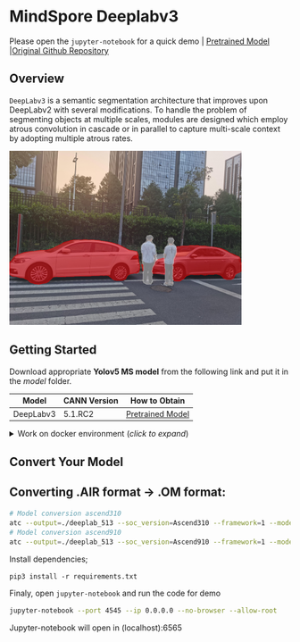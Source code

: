 # MindSpore Deeplabv3

Please open the `jupyter-notebook` for a quick demo | [Pretrained Model](https://obs-9be7.obs.cn-east-2.myhuaweicloud.com/003_Atc_Models/AE/ATC%20Model/deeplabv3/deeplabv3_origin.air) |[Original Github Repository](https://github.com/open-mmlab/mmsegmentation)



## Overview

`DeepLabv3` is a semantic segmentation architecture that improves upon DeepLabv2 with several modifications. To handle the problem of segmenting objects at multiple scales, modules are designed which employ atrous convolution in cascade or in parallel to capture multi-scale context by adopting multiple atrous rates. 


<img alt="teaser" src="./out/test.jpg" width=416>


## Getting Started

Download appropriate **Yolov5 MS model** from the following link and put it in the _model_ folder. 

| **Model** | **CANN Version** | **How to Obtain** |
|---|---|---|
| DeepLabv3 | 5.1.RC2 | [Pretrained Model](https://obs-9be7.obs.cn-east-2.myhuaweicloud.com/003_Atc_Models/AE/ATC%20Model/deeplabv3/deeplabv3_origin.air) |


<details> <summary> Work on docker environment (<i>click to expand</i>)</summary>

Start your docker environment.

```bash
sudo docker run -it -u root --rm --name mediapipeInfer -p 6565:4545 \
--device=/dev/davinci0 \
--device=/dev/davinci_manager \
--device=/dev/devmm_svm \
--device=/dev/hisi_hdc \
-v /usr/local/dcmi:/usr/local/dcmi \
-v /PATH/pyacl_samples:/workspace/pyacl_samples \
-v /usr/local/bin/npu-smi:/usr/local/bin/npu-smi \
-v /usr/local/Ascend/driver:/usr/local/Ascend/driver \
ascendhub.huawei.com/public-ascendhub/infer-modelzoo:22.0.RC2 /bin/bash
```
```bash
pip3 install --upgrade pip
pip3 install attrs numpy decorator sympy cffi pyyaml pathlib2 psutil protobuf scipy requests absl-py jupyter jupyterlab sympy
```
    
```bash
apt-get update && apt-get install -y --no-install-recommends \
        gcc \
        g++ \
        make \
        cmake \
        zlib1g \
        zlib1g-dev \
        openssl \
        libsqlite3-dev \
        libssl-dev \
        libffi-dev \
        unzip \
        pciutils \
        net-tools \
        libblas-dev \
        gfortran \
        libblas3 \
        libopenblas-dev \
        libbz2-dev \
        build-essential \
        git \
        && \
    apt-get clean && \
    rm -rf /var/lib/apt/lists/*
```
</details>


## Convert Your Model

## Converting .AIR format -> .OM format:
```bash
# Model conversion ascend310
atc --output=./deeplab_513 --soc_version=Ascend310 --framework=1 --model=./deeplabv3_origin.air
# Model conversion ascend910
atc --output=./deeplab_513 --soc_version=Ascend910 --framework=1 --model=./deeplabv3_origin.air
```


Install dependencies;
```
pip3 install -r requirements.txt
```

Finaly, open `jupyter-notebook` and run the code for demo

```bash
jupyter-notebook --port 4545 --ip 0.0.0.0 --no-browser --allow-root
```

Jupyter-notebook will open in (localhost):6565
